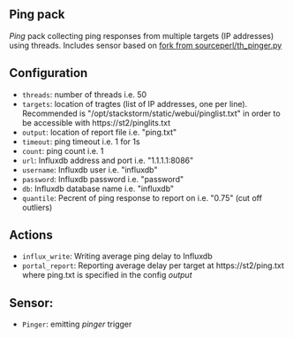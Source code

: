 ## Ping pack

*Ping* pack collecting ping responses from multiple targets (IP addresses) using threads. Includes sensor based on [fork from sourceperl/th_pinger.py](https://gist.github.com/irom77/794c18ba392e42e944b09c42493b1786)

## Configuration

 * `threads`: number of threads i.e. 50 
 * `targets`: location of tragtes (list of IP addresses, one per line). Recommended is "/opt/stackstorm/static/webui/pinglist.txt" in order to be accessible with https://st2/pinglits.txt
 * `output`: location of report file i.e. "ping.txt"
 * `timeout`: ping timeout i.e. 1 for 1s
 * `count`: ping count i.e. 1
 * `url`: Influxdb address and port i.e. "1.1.1.1:8086"
 * `username`: Influxdb user i.e. "influxdb"    
 * `password`: Influxdb password i.e. "password"  
 * `db`: Influxdb database name i.e. "influxdb"
 * `quantile`: Pecrent of ping response to report on i.e. "0.75" (cut off outliers)

## Actions

* `influx_write`: Writing average ping delay to Influxdb
* `portal_report`: Reporting average delay per target at https://st2/ping.txt where ping.txt is specified in the config *output*

## Sensor:

* `Pinger`: emitting *pinger* trigger 


